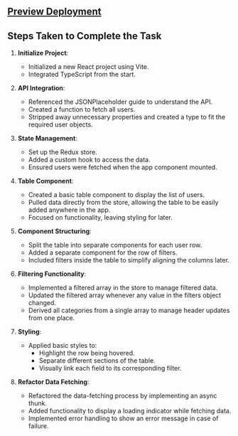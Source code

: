 ## [Preview Deployment](https://smartuserdisplay.netlify.app/)

## Steps Taken to Complete the Task

1. **Initialize Project**:

   - Initialized a new React project using Vite.
   - Integrated TypeScript from the start.

2. **API Integration**:

   - Referenced the JSONPlaceholder guide to understand the API.
   - Created a function to fetch all users.
   - Stripped away unnecessary properties and created a type to fit the required user objects.

3. **State Management**:

   - Set up the Redux store.
   - Added a custom hook to access the data.
   - Ensured users were fetched when the app component mounted.

4. **Table Component**:

   - Created a basic table component to display the list of users.
   - Pulled data directly from the store, allowing the table to be easily added anywhere in the app.
   - Focused on functionality, leaving styling for later.

5. **Component Structuring**:

   - Split the table into separate components for each user row.
   - Added a separate component for the row of filters.
   - Included filters inside the table to simplify aligning the columns later.

6. **Filtering Functionality**:

   - Implemented a filtered array in the store to manage filtered data.
   - Updated the filtered array whenever any value in the filters object changed.
   - Derived all categories from a single array to manage header updates from one place.

7. **Styling**:

   - Applied basic styles to:
     - Highlight the row being hovered.
     - Separate different sections of the table.
     - Visually link each field to its corresponding filter.

8. **Refactor Data Fetching**:
   - Refactored the data-fetching process by implementing an async thunk.
   - Added functionality to display a loading indicator while fetching data.
   - Implemented error handling to show an error message in case of failure.
